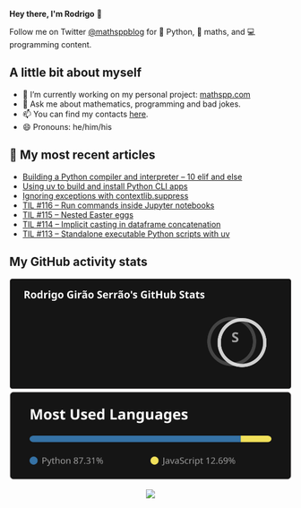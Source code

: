 **Hey there, I'm Rodrigo** 👋

Follow me on Twitter [@mathsppblog][twitter] for 🐍 Python, 🧠 maths, and 💻 programming content.


## A little bit about myself

- 🔭 I’m currently working on my personal project: [mathspp.com](https://mathspp.com)
- 💬 Ask me about mathematics, programming and bad jokes.
- 📫 You can find my contacts [here](https://mathspp.com/about#contacts).
- 😄 Pronouns: he/him/his


## 📖 My most recent articles

<!-- BLOG-POST-LIST:START -->
- [Building a Python compiler and interpreter – 10 elif and else](https://mathspp.com/blog/building-a-python-compiler-and-interpreter-10-elif-and-else)
- [Using uv to build and install Python CLI apps](https://mathspp.com/blog/using-uv-to-build-and-install-python-cli-apps)
- [Ignoring exceptions with contextlib.suppress](https://mathspp.com/blog/ignoring-exceptions-with-contextlib-suppress)
- [TIL #116 – Run commands inside Jupyter notebooks](https://mathspp.com/blog/til/run-commands-inside-jupyter-notebooks)
- [TIL #115 – Nested Easter eggs](https://mathspp.com/blog/til/nested-easter-eggs)
- [TIL #114 – Implicit casting in dataframe concatenation](https://mathspp.com/blog/til/implicit-casting-in-dataframe-concatenation)
- [TIL #113 – Standalone executable Python scripts with uv](https://mathspp.com/blog/til/standalone-executable-python-scripts-with-uv)
<!-- BLOG-POST-LIST:END -->


##  My GitHub activity stats

<!-- Thanks to ofek! -->

<img src="general_stats.svg" alt="GitHub Statistics" loading="lazy">

<img src="language_stats.svg" alt="Top Languages" loading="lazy">

<p align='center'><img src='https://visitor-badge.laobi.icu/badge?page_id=RodrigoGiraoSerrao'></p>

[twitter]: https://twitter.com/mathsppblog
